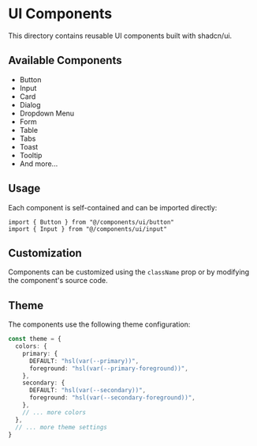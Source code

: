 # UI Components

This directory contains reusable UI components built with shadcn/ui.

## Available Components

- Button
- Input
- Card
- Dialog
- Dropdown Menu
- Form
- Table
- Tabs
- Toast
- Tooltip
- And more...

## Usage

Each component is self-contained and can be imported directly:

```tsx
import { Button } from "@/components/ui/button"
import { Input } from "@/components/ui/input"
```

## Customization

Components can be customized using the `className` prop or by modifying the component's source code.

## Theme

The components use the following theme configuration:

```ts
const theme = {
  colors: {
    primary: {
      DEFAULT: "hsl(var(--primary))",
      foreground: "hsl(var(--primary-foreground))",
    },
    secondary: {
      DEFAULT: "hsl(var(--secondary))",
      foreground: "hsl(var(--secondary-foreground))",
    },
    // ... more colors
  },
  // ... more theme settings
}
``` 